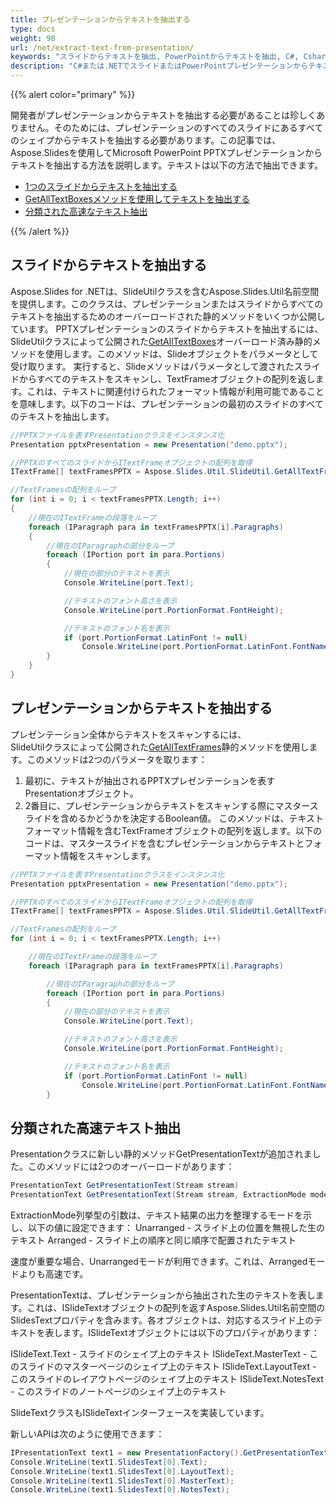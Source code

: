 ```yaml
---
title: プレゼンテーションからテキストを抽出する
type: docs
weight: 90
url: /net/extract-text-from-presentation/
keywords: "スライドからテキストを抽出, PowerPointからテキストを抽出, C#, Csharp, Aspose.Slides for .NET"
description: "C#または.NETでスライドまたはPowerPointプレゼンテーションからテキストを抽出する"
---
```


{{% alert color="primary" %}} 

開発者がプレゼンテーションからテキストを抽出する必要があることは珍しくありません。そのためには、プレゼンテーションのすべてのスライドにあるすべてのシェイプからテキストを抽出する必要があります。この記事では、Aspose.Slidesを使用してMicrosoft PowerPoint PPTXプレゼンテーションからテキストを抽出する方法を説明します。テキストは以下の方法で抽出できます。

- [1つのスライドからテキストを抽出する](/slides/net/extracting-text-from-the-presentation/)
- [GetAllTextBoxesメソッドを使用してテキストを抽出する](/slides/net/extracting-text-from-the-presentation/)
- [分類された高速なテキスト抽出](/slides/net/extracting-text-from-the-presentation/)

{{% /alert %}} 
## **スライドからテキストを抽出する**
Aspose.Slides for .NETは、SlideUtilクラスを含むAspose.Slides.Util名前空間を提供します。このクラスは、プレゼンテーションまたはスライドからすべてのテキストを抽出するためのオーバーロードされた静的メソッドをいくつか公開しています。 PPTXプレゼンテーションのスライドからテキストを抽出するには、  
SlideUtilクラスによって公開された[GetAllTextBoxes](https://reference.aspose.com/slides/net/aspose.slides.util/slideutil/methods/getalltextboxes)オーバーロード済み静的メソッドを使用します。このメソッドは、Slideオブジェクトをパラメータとして受け取ります。
実行すると、Slideメソッドはパラメータとして渡されたスライドからすべてのテキストをスキャンし、TextFrameオブジェクトの配列を返します。これは、テキストに関連付けられたフォーマット情報が利用可能であることを意味します。以下のコードは、プレゼンテーションの最初のスライドのすべてのテキストを抽出します。

```c#
//PPTXファイルを表すPresentationクラスをインスタンス化
Presentation pptxPresentation = new Presentation("demo.pptx");

//PPTXのすべてのスライドからITextFrameオブジェクトの配列を取得
ITextFrame[] textFramesPPTX = Aspose.Slides.Util.SlideUtil.GetAllTextFrames(pptxPresentation, true);

//TextFramesの配列をループ
for (int i = 0; i < textFramesPPTX.Length; i++)
{
	//現在のITextFrameの段落をループ
	foreach (IParagraph para in textFramesPPTX[i].Paragraphs)
	{
		//現在のIParagraphの部分をループ
		foreach (IPortion port in para.Portions)
		{
			//現在の部分のテキストを表示
			Console.WriteLine(port.Text);

			//テキストのフォント高さを表示
			Console.WriteLine(port.PortionFormat.FontHeight);

			//テキストのフォント名を表示
			if (port.PortionFormat.LatinFont != null)
				Console.WriteLine(port.PortionFormat.LatinFont.FontName);
		}
	}
}
```




## **プレゼンテーションからテキストを抽出する**
プレゼンテーション全体からテキストをスキャンするには、  
SlideUtilクラスによって公開された[GetAllTextFrames](https://reference.aspose.com/slides/net/aspose.slides.util/slideutil/methods/getalltextframes)静的メソッドを使用します。このメソッドは2つのパラメータを取ります：

1. 最初に、テキストが抽出されるPPTXプレゼンテーションを表すPresentationオブジェクト。
1. 2番目に、プレゼンテーションからテキストをスキャンする際にマスタースライドを含めるかどうかを決定するBoolean値。
   このメソッドは、テキストフォーマット情報を含むTextFrameオブジェクトの配列を返します。以下のコードは、マスタースライドを含むプレゼンテーションからテキストとフォーマット情報をスキャンします。

```c#
//PPTXファイルを表すPresentationクラスをインスタンス化
Presentation pptxPresentation = new Presentation("demo.pptx");

//PPTXのすべてのスライドからITextFrameオブジェクトの配列を取得
ITextFrame[] textFramesPPTX = Aspose.Slides.Util.SlideUtil.GetAllTextFrames(pptxPresentation, true);

//TextFramesの配列をループ
for (int i = 0; i < textFramesPPTX.Length; i++)

	//現在のITextFrameの段落をループ
	foreach (IParagraph para in textFramesPPTX[i].Paragraphs)

		//現在のIParagraphの部分をループ
		foreach (IPortion port in para.Portions)
		{
			//現在の部分のテキストを表示
			Console.WriteLine(port.Text);

			//テキストのフォント高さを表示
			Console.WriteLine(port.PortionFormat.FontHeight);

			//テキストのフォント名を表示
			if (port.PortionFormat.LatinFont != null)
				Console.WriteLine(port.PortionFormat.LatinFont.FontName);
		}
```




## **分類された高速テキスト抽出**
Presentationクラスに新しい静的メソッドGetPresentationTextが追加されました。このメソッドには2つのオーバーロードがあります：

``` csharp
PresentationText GetPresentationText(Stream stream)
PresentationText GetPresentationText(Stream stream, ExtractionMode mode)
```

ExtractionMode列挙型の引数は、テキスト結果の出力を整理するモードを示し、以下の値に設定できます：
Unarranged - スライド上の位置を無視した生のテキスト
Arranged - スライド上の順序と同じ順序で配置されたテキスト

速度が重要な場合、Unarrangedモードが利用できます。これは、Arrangedモードよりも高速です。

PresentationTextは、プレゼンテーションから抽出された生のテキストを表します。これは、ISlideTextオブジェクトの配列を返すAspose.Slides.Util名前空間のSlidesTextプロパティを含みます。各オブジェクトは、対応するスライド上のテキストを表します。ISlideTextオブジェクトには以下のプロパティがあります：

ISlideText.Text - スライドのシェイプ上のテキスト
ISlideText.MasterText - このスライドのマスターページのシェイプ上のテキスト
ISlideText.LayoutText - このスライドのレイアウトページのシェイプ上のテキスト
ISlideText.NotesText - このスライドのノートページのシェイプ上のテキスト

SlideTextクラスもISlideTextインターフェースを実装しています。

新しいAPIは次のように使用できます：

```c#
IPresentationText text1 = new PresentationFactory().GetPresentationText("presentation.ppt", TextExtractionArrangingMode.Unarranged);
Console.WriteLine(text1.SlidesText[0].Text);
Console.WriteLine(text1.SlidesText[0].LayoutText);
Console.WriteLine(text1.SlidesText[0].MasterText);
Console.WriteLine(text1.SlidesText[0].NotesText);
```